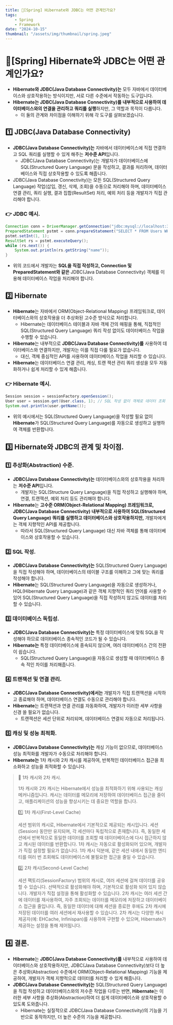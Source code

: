 ```yaml
---
title: 🍃[Spring] Hibernate와 JDBC는 어떤 관계인가요?
tags:
    - Spring
    - Framework
date: "2024-10-15"
thumbnail: "/assets/img/thumbnail/spring.jpeg"
---
```


# 🍃[Spring] Hibernate와 JDBC는 어떤 관계인가요?
- **Hibernate와 JDBC(Java Database Connectivity)는** 모두 자바에서 데이터베이스와 상호작용하는 방식이지만, 서로 다른 수준에서 작동하는 도구입니다.
- **Hibernate는 JDBC(Java Database Connectivity)를 내부적으로 사용하여 데이터베이스와의 연결을 관리하고 쿼리를 실행**하지만, 그 역할과 목적이 다릅니다.
    - 이 둘의 관계와 차이점을 이해하기 위해 각 도구를 살펴보겠습니다.

## 1️⃣ JDBC(Java Database Connectivity)
- **JDBC(Java Database Connectivity)는** 자바에서 데이터베이스에 직접 연결하고 SQL 쿼리를 실행할 수 있게 해주는 **저수준 API**입니다.
    - JDBC(Java Database Connectivity)는 개발자가 데이터베이스에 SQL(Structured Query Language) 문을 작성하고, 결과를 처리하며, 데이터베이스와 직접 상호작용할 수 있도록 해줍니다.
- JDBC(Java Database Connectivity)는 모든 SQL(Structured Query Language) 작업(삽입, 갱신, 삭제, 조회)을 수동으로 처리해야 하며, 데이터베이스 연결 관리, 쿼리 실행, 결과 집합(ResultSet) 처리, 예외 처리 등을 개발자가 직접 관리해야 합니다.

### 👉 JDBC 예시.
```java
Connection conn = DriverManager.getConnection("jdbc:mysql://localhost:3306/mydb", "user", "password");
PreparedStatement pstmt = conn.prepareStatement("SELECT * FROM Users WHERE id = ?");
pstmt.setInt(1, 1);
ResultSet rs = pstmt.executeQuery();
while (rs.next()) {
    System.out.println(rs.getString("name"));
}
```

- 위의 코드에서 개발자는 **SQL을 직접 작성하고, Connection 및 PreparedStatement와 같은** JDBC(Java Database Connectivity) 객체를 이용해 데이터베이스 작업을 처리해야 합니다.

## 2️⃣ Hibernate
- **Hibernate**는 자바에서 ORM(Object-Relational Mapping) 프레임워크로, 데이터베이스와의 상호작용을 더 추상화된 고수준 방식으로 처리합니다.
    - Hibernate는 데이터베이스 테이블과 자바 객체 간의 매핑을 통해, 직접적인 SQL(Structured Query Language) 쿼리 작성 없이도 데이터베이스 작업을 수행할 수 있습니다.
- **Hibernate**는 내부적으로 **JDBC(Java Database Connectivity)를** 사용하여 데이터베이스와 연결하지만, 개발자는 이를 직접 다룰 필요가 없습니다.
    - 대신, 객체 중심적인 API를 사용하여 데이터베이스 작업을 처리할 수 있습니다.
- **Hibernate**는 데이터베이스 연결 관리, 캐싱, 트랜 잭션 관리 쿼리 생성을 모두 자동화하거나 쉽게 처리할 수 있게 해줍니다.

### 👉 Hibernate 예시.
```java
Session session = sessionFactory.openSession();
User user = session.get(User.class, 1); // SQL 작성 없이 객체로 데이터 조회
System.out.println(user.getName());
```

- 위의 예시에서는 SQL(Structured Query Language)을 작성할 필요 없이 **Hibernate**가 SQL(Structured Query Language)를 자동으로 생성하고 실행하여 객체를 반환합니다.

## 3️⃣ Hibernate와 JDBC의 관계 및 차이점.

### 1️⃣ 추상화(Abstraction) 수준.
- **JDBC(Java Database Connectivity)는** 데이터베이스와의 상호작용을 처리하는 **저수준 API**입니다.
    - 개발자는 SQL(Structure Query Language)을 직접 작성하고 실행해야 하며, 연결, 트랜잭션, 예외 처리 등도 관리해야 합니다.
- **Hibernate**는 **고수준 ORM(Object-Relational Mapping) 프레임워크로, JDBC(Java Database Connectivity) 내부적으로 사용하여 SQL(Structured Query Language) 쿼리를 실행하고 데이터베이스와 상호작용하지만,** 개발자에게는 객체 지향적인 API를 제공합니다.
    - 따라서 SQL(Structured Query Language) 대신 자바 객체를 통해 데이터베이스와 상호작용할 수 있습니다.

### 2️⃣ SQL 작성.
- **JDBC(Java Database Connectivity)는** SQL(Structured Query Language)을 직접 작성해야 하며, 데이터베이스의 테이블 구조를 이해하고 그에 맞는 쿼리를 작성해야 합니다.
- **Hibernate**는 SQL(Structured Query Language)을 자동으로 생성하거나, HQL(Hibernate Query Language)과 같은 객체 지향적인 쿼리 언어를 사용할 수 있어 SQL(Structured Query Language)을 직접 작성하지 않고도 데이터를 처리할 수 있습니다.

### 3️⃣ 데이터베이스 독립성.
- **JDBC(Java Database Connectivity)는** 특정 데이터베이스에 맞춰 SQL을 작성해야 하므로 데이터베이스 종속적인 코드가 될 수 있습니다.
- **Hibernate는** 특정 데이터베이스에 종속되지 않으며, 여러 데이터베이스 간의 전환이 쉽습니다.
    - SQL(Structured Query Language)을 자동으로 생성할 때 데이터베이스 종속 적인 차이를 처리해줍니다.

### 4️⃣ 트랜잭션 및 연결 관리.
- **JDBC(Java Database Connectivity)에서는** 개발자가 직접 트랜잭션을 시작하고 종료해야 하며, 데이터베이스 연결도 수동으로 관리해야 합니다.
- **Hibernate**는 트랜잭션과 연결 관리를 자동화하여, 개발자가 이러한 세부 사항을 신경 쓸 필요가 없습니다.
    - 트랜잭션은 세션 단위로 처리되며, 데이터베이스 연결되 자동으로 처리됩니다.

### 5️⃣ 캐싱 및 성능 최적화.
- **JDBC(Java Database Connectivity)는** 캐싱 기능이 없으므로, 데이터베이스 성능 최적화를 개발자가 수동으로 처리해야 합니다.
- **Hibernate는** 1차 캐시와 2차 캐시를 제공하여, 반복적인 데이터베이스 접근을 최소화하고 성능을 최적화할 수 있습니다.

> 📝 1차 캐시와 2차 캐시.
> 
> 1차 캐시와 2차 캐시는 Hibernate에서 성능을 최적화하기 위해 사용되는 캐싱 메커니즘입니다.
> 캐시는 데이터를 메모리에 저장하여 데이터베이스 접근을 줄이고, 애플리케이션의 성능을 향상시키는 데 중요한 역할을 합니다.
> 
> 1️⃣ 1차 캐시(First-Level Cache)
> 
> 세션 범위의 캐시로, Hibernate에서 기본적으로 제공되는 캐시입니다.
> 세션(Session) 동안만 유지되며, 각 세션마다 독립적으로 존재합니다.
> 즉, 동일한 세션에서 반복적으로 동일한 데이터를 조회할 때 데이터베이스에 다시 접근하지 않고 캐시된 데이터를 반환합니다.
> 1차 캐시는 자동으로 활성화되어 있으며, 개발자가 직접 설정할 필요가 없습니다.
> 1차 캐시 덕분에, 같은 세션 내에서 동일한 엔티티를 여러 번 조회해도 데이터베이스에 불필요한 접근을 줄일 수 있습니다.
> 
> 2️⃣ 2차 캐시(Second-Level Cache)
> 
> 세션 팩토리(SessionFactory) 범위의 캐시로, 여러 세션에 걸쳐 데이터를 공유할 수 있습니다.
> 선택적으로 활성화해야 하며, 기본적으로 활성화 되어 있지 않습니다.
> 개발자가 직접 설정을 통해 활성화할 수 있습니다.
> 2차 캐시는 여러 세션 간에 데이터를 재사용하여, 자주 조회되는 데이터를 메모리에 저장하고 데이터베이스 접근을 줄입니다.
> 즉, 동일한 데이터에 대해 세션을 종료한 후에도 2차 캐시에 저장된 데이터를 여러 세션에서 재사용할 수 있습니다.
> 2차 캐시는 다양한 캐시 제공자(예: EHCache, Infinispan)를 사용하여 구현할 수 있으며, Hibernate가 제공하는 설정을 통해 제어됩니다.

## 4️⃣ 결론.
- **Hibernate**는 **JDBC(Java Database Connectivity)를** 내부적으로 사용하여 데이터베이스와 상호작용하지만, JDBC(Java Database Connectivity)보다 더 높은 추상화(Abstraction) 수준에서 ORM(Object-Relational Mapping) 기능을 제공하여, 개발자가 객체 지향적으로 데이터를 처리할 수 있게 해줍니다.
- **JDBC(Java Database Connectivity)는** SQL(Structured Query Language)을 직접 작성하고 데이터베이스와의 저수준 작업을 다루는 반면, **Hibernate**는 이러한 세부 사항을 추상화(Abstraction)하여 더 쉽게 데이터베이스와 상호작용할 수 있도록 도와줍니다.
    - Hibernate는 실질적으로 JDBC(Java Database Connectivity)의 기능을 기반으로 동작하지만, 더 높은 수준의 기능을 제공합니다.
